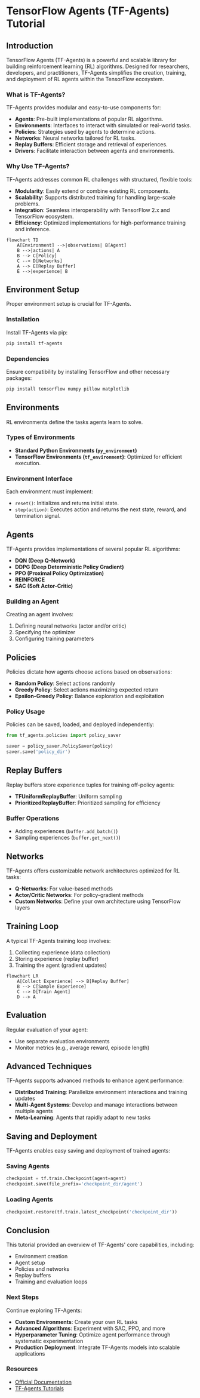 # TensorFlow Agents (TF-Agents) Tutorial

## Introduction

TensorFlow Agents (TF-Agents) is a powerful and scalable library for building reinforcement learning (RL) algorithms. Designed for researchers, developers, and practitioners, TF-Agents simplifies the creation, training, and deployment of RL agents within the TensorFlow ecosystem.

### What is TF-Agents?

TF-Agents provides modular and easy-to-use components for:

* **Agents**: Pre-built implementations of popular RL algorithms.
* **Environments**: Interfaces to interact with simulated or real-world tasks.
* **Policies**: Strategies used by agents to determine actions.
* **Networks**: Neural networks tailored for RL tasks.
* **Replay Buffers**: Efficient storage and retrieval of experiences.
* **Drivers**: Facilitate interaction between agents and environments.

### Why Use TF-Agents?

TF-Agents addresses common RL challenges with structured, flexible tools:

* **Modularity**: Easily extend or combine existing RL components.
* **Scalability**: Supports distributed training for handling large-scale problems.
* **Integration**: Seamless interoperability with TensorFlow 2.x and TensorFlow ecosystem.
* **Efficiency**: Optimized implementations for high-performance training and inference.

```mermaid
flowchart TD
    A[Environment] -->|observations| B[Agent]
    B -->|actions| A
    B --> C[Policy]
    C --> D[Networks]
    A --> E[Replay Buffer]
    E -->|experience| B
```

## Environment Setup

Proper environment setup is crucial for TF-Agents.

### Installation

Install TF-Agents via pip:

```bash
pip install tf-agents
```

### Dependencies

Ensure compatibility by installing TensorFlow and other necessary packages:

```bash
pip install tensorflow numpy pillow matplotlib
```

## Environments

RL environments define the tasks agents learn to solve.

### Types of Environments

* **Standard Python Environments (`py_environment`)**
* **TensorFlow Environments (`tf_environment`)**: Optimized for efficient execution.

### Environment Interface

Each environment must implement:

* `reset()`: Initializes and returns initial state.
* `step(action)`: Executes action and returns the next state, reward, and termination signal.

## Agents

TF-Agents provides implementations of several popular RL algorithms:

* **DQN (Deep Q-Network)**
* **DDPG (Deep Deterministic Policy Gradient)**
* **PPO (Proximal Policy Optimization)**
* **REINFORCE**
* **SAC (Soft Actor-Critic)**

### Building an Agent

Creating an agent involves:

1. Defining neural networks (actor and/or critic)
2. Specifying the optimizer
3. Configuring training parameters

## Policies

Policies dictate how agents choose actions based on observations:

* **Random Policy**: Select actions randomly
* **Greedy Policy**: Select actions maximizing expected return
* **Epsilon-Greedy Policy**: Balance exploration and exploitation

### Policy Usage

Policies can be saved, loaded, and deployed independently:

```python
from tf_agents.policies import policy_saver

saver = policy_saver.PolicySaver(policy)
saver.save('policy_dir')
```

## Replay Buffers

Replay buffers store experience tuples for training off-policy agents:

* **TFUniformReplayBuffer**: Uniform sampling
* **PrioritizedReplayBuffer**: Prioritized sampling for efficiency

### Buffer Operations

* Adding experiences (`buffer.add_batch()`)
* Sampling experiences (`buffer.get_next()`)

## Networks

TF-Agents offers customizable network architectures optimized for RL tasks:

* **Q-Networks**: For value-based methods
* **Actor/Critic Networks**: For policy-gradient methods
* **Custom Networks**: Define your own architecture using TensorFlow layers

## Training Loop

A typical TF-Agents training loop involves:

1. Collecting experience (data collection)
2. Storing experience (replay buffer)
3. Training the agent (gradient updates)

```mermaid
flowchart LR
    A[Collect Experience] --> B[Replay Buffer]
    B --> C[Sample Experience]
    C --> D[Train Agent]
    D --> A
```

## Evaluation

Regular evaluation of your agent:

* Use separate evaluation environments
* Monitor metrics (e.g., average reward, episode length)

## Advanced Techniques

TF-Agents supports advanced methods to enhance agent performance:

* **Distributed Training**: Parallelize environment interactions and training updates
* **Multi-Agent Systems**: Develop and manage interactions between multiple agents
* **Meta-Learning**: Agents that rapidly adapt to new tasks

## Saving and Deployment

TF-Agents enables easy saving and deployment of trained agents:

### Saving Agents

```python
checkpoint = tf.train.Checkpoint(agent=agent)
checkpoint.save(file_prefix='checkpoint_dir/agent')
```

### Loading Agents

```python
checkpoint.restore(tf.train.latest_checkpoint('checkpoint_dir'))
```

## Conclusion

This tutorial provided an overview of TF-Agents' core capabilities, including:

* Environment creation
* Agent setup
* Policies and networks
* Replay buffers
* Training and evaluation loops

### Next Steps

Continue exploring TF-Agents:

* **Custom Environments**: Create your own RL tasks
* **Advanced Algorithms**: Experiment with SAC, PPO, and more
* **Hyperparameter Tuning**: Optimize agent performance through systematic experimentation
* **Production Deployment**: Integrate TF-Agents models into scalable applications

### Resources

* [Official Documentation](https://www.tensorflow.org/agents)
* [TF-Agents Tutorials](https://www.tensorflow.org/agents/tutorials/0_intro_rl)
